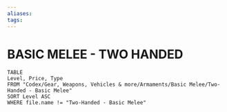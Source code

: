 ```yaml
---
aliases: 
tags: 
---
```

# BASIC MELEE - TWO HANDED
``` dataview
TABLE
Level, Price, Type
FROM "Codex/Gear, Weapons, Vehicles & more/Armaments/Basic Melee/Two-Handed - Basic Melee"
SORT Level ASC
WHERE file.name != "Two-Handed - Basic Melee"
```